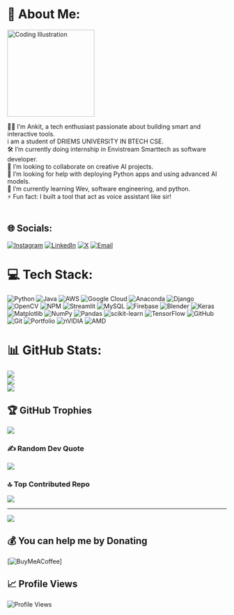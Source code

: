 # 💫 About Me:
 <img src="https://github.com/user-attachments/assets/80f0ff87-da6a-4f52-9fd7-e195677b400b" alt="Coding Illustration" width="200"/>

🧑‍💻 I’m Ankit, a tech enthusiast passionate about building smart and interactive tools.<br>i am a student of DRIEMS UNIVERSITY IN BTECH CSE.<br>🛠️ I’m currently doing internship in Envistream Smarttech as software developer.<br>👯 I’m looking to collaborate on creative AI  projects.<br>💬 I’m looking for help with deploying Python apps and using advanced AI models.<br>🌱 I’m currently learning Wev, software engineering, and python.<br>⚡ Fun fact: I built a tool that act as voice assistant like sir!<br><br>


## 🌐 Socials:
[![Instagram](https://img.shields.io/badge/Instagram-%23E4405F.svg?logo=Instagram&logoColor=white)](https://instagram.com/ankitsahoo94) 
[![LinkedIn](https://img.shields.io/badge/LinkedIn-%230077B5.svg?logo=linkedin&logoColor=white)](https://linkedin.com/in/ankit-sahoo94) 
[![X](https://img.shields.io/badge/X-black.svg?logo=X&logoColor=white)](https://x.com/@Ankitsahoo94) 
[![Email](https://img.shields.io/badge/Email-D14836?logo=gmail&logoColor=white)](mailto:ankitsahoo885@gmail.com)
 

# 💻 Tech Stack:
![Python](https://img.shields.io/badge/python-3670A0?style=for-the-badge&logo=python&logoColor=ffdd54) ![Java](https://img.shields.io/badge/java-%23ED8B00.svg?style=for-the-badge&logo=openjdk&logoColor=white) ![AWS](https://img.shields.io/badge/AWS-%23FF9900.svg?style=for-the-badge&logo=amazon-aws&logoColor=white) ![Google Cloud](https://img.shields.io/badge/GoogleCloud-%234285F4.svg?style=for-the-badge&logo=google-cloud&logoColor=white) ![Anaconda](https://img.shields.io/badge/Anaconda-%2344A833.svg?style=for-the-badge&logo=anaconda&logoColor=white) ![Django](https://img.shields.io/badge/django-%23092E20.svg?style=for-the-badge&logo=django&logoColor=white) ![OpenCV](https://img.shields.io/badge/opencv-%23white.svg?style=for-the-badge&logo=opencv&logoColor=white) ![NPM](https://img.shields.io/badge/NPM-%23CB3837.svg?style=for-the-badge&logo=npm&logoColor=white) ![Streamlit](https://img.shields.io/badge/Streamlit-%23FE4B4B.svg?style=for-the-badge&logo=streamlit&logoColor=white) ![MySQL](https://img.shields.io/badge/mysql-4479A1.svg?style=for-the-badge&logo=mysql&logoColor=white) ![Firebase](https://img.shields.io/badge/firebase-a08021?style=for-the-badge&logo=firebase&logoColor=ffcd34) ![Blender](https://img.shields.io/badge/blender-%23F5792A.svg?style=for-the-badge&logo=blender&logoColor=white) ![Keras](https://img.shields.io/badge/Keras-%23D00000.svg?style=for-the-badge&logo=Keras&logoColor=white) ![Matplotlib](https://img.shields.io/badge/Matplotlib-%23ffffff.svg?style=for-the-badge&logo=Matplotlib&logoColor=black) ![NumPy](https://img.shields.io/badge/numpy-%23013243.svg?style=for-the-badge&logo=numpy&logoColor=white) ![Pandas](https://img.shields.io/badge/pandas-%23150458.svg?style=for-the-badge&logo=pandas&logoColor=white) ![scikit-learn](https://img.shields.io/badge/scikit--learn-%23F7931E.svg?style=for-the-badge&logo=scikit-learn&logoColor=white) ![TensorFlow](https://img.shields.io/badge/TensorFlow-%23FF6F00.svg?style=for-the-badge&logo=TensorFlow&logoColor=white) ![GitHub](https://img.shields.io/badge/github-%23121011.svg?style=for-the-badge&logo=github&logoColor=white) ![Git](https://img.shields.io/badge/git-%23F05033.svg?style=for-the-badge&logo=git&logoColor=white) ![Portfolio](https://img.shields.io/badge/Portfolio-%23000000.svg?style=for-the-badge&logo=firefox&logoColor=#FF7139) ![nVIDIA](https://img.shields.io/badge/nVIDIA-%2376B900.svg?style=for-the-badge&logo=nVIDIA&logoColor=white) ![AMD](https://img.shields.io/badge/AMD-%23000000.svg?style=for-the-badge&logo=amd&logoColor=white)
# 📊 GitHub Stats:
![](https://github-readme-stats.vercel.app/api?username=CodeWithBasu&theme=aura&hide_border=false&include_all_commits=false&count_private=false)<br/>
![](https://nirzak-streak-stats.vercel.app/?user=CodeWithBasu&theme=aura&hide_border=false)<br/>
![](https://github-readme-stats.vercel.app/api/top-langs/?username=CodeWithBasu&theme=aura&hide_border=false&include_all_commits=false&count_private=false&layout=compact)

## 🏆 GitHub Trophies
![](https://github-profile-trophy.vercel.app/?username=CodeWithBasu&theme=radical&no-frame=false&no-bg=false&margin-w=4)

### ✍️ Random Dev Quote
![](https://quotes-github-readme.vercel.app/api?type=horizontal&theme=radical)

### 🔝 Top Contributed Repo
![](https://github-contributor-stats.vercel.app/api?username=CodeWithBasu&limit=5&theme=dark&combine_all_yearly_contributions=true)

---
[![](https://visitcount.itsvg.in/api?id=CodeWithBasu&icon=1&color=0)](https://visitcount.itsvg.in)

  ## 💰 You can help me by Donating
  [![BuyMeACoffee](https://img.shields.io/badge/Buy%20Me%20a%20Coffee-ffdd00?style=for-the-badge&logo=buy-me-a-coffee&logoColor=black)]
  ## 📈 Profile Views
![Profile Views](https://img.shields.io/badge/Profile%20Views-2-blueviolet?style=for-the-badge)


<!-- Proudly created with GPRM ( https://gprm.itsvg.in ) -->
